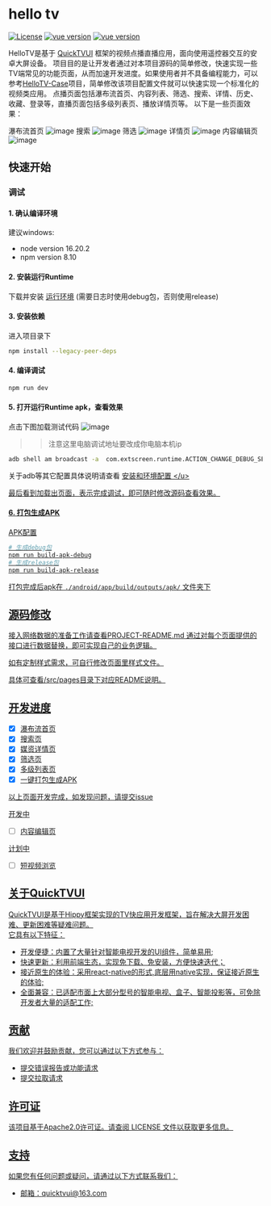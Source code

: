 # hello tv
[![License](https://img.shields.io/badge/license-Apache2.0-blue.svg)](https://opensource.org/licenses/apache-2-0)
[![vue version](https://img.shields.io/badge/vue-3.2-green.svg)](https://github.com/vuejs/core)
[![vue version](https://img.shields.io/badge/@quicktvui/quicktvui3-latest-green.svg)](https://www.npmjs.com/package/@quicktvui/quicktvui3?activeTab=versions)

HelloTV是基于 [QuickTVUI](http://v3.quicktvui.com/zh/) 框架的视频点播直播应用，面向使用遥控器交互的安卓大屏设备。
项目目的是让开发者通过对本项目源码的简单修改，快速实现一些TV端常见的功能页面，从而加速开发进度。如果使用者并不具备编程能力，可以参考[HelloTV-Case](https://github.com/quicktvui/HelloTV-Case)项目，简单修改该项目配置文件就可以快速实现一个标准化的视频类应用。
点播页面包括瀑布流首页、内容列表、筛选、搜索、详情、历史、收藏、登录等，直播页面包括多级列表页、播放详情页等。
以下是一些页面效果：

瀑布流首页
![image](http://qcloudimg.a311.ottcn.com/data_center/files/2024/07/10/9a62dd70-e787-4d5f-8294-d2acd79c23bf.jpeg)
搜索
![image](http://qcloudimg.a311.ottcn.com/data_center/files/2024/07/10/9204f370-3230-4f56-b7df-c4da1283fd89.jpeg)
筛选
![image](http://qcloudimg.a311.ottcn.com/data_center/files/2024/07/10/3c860f27-cefe-47a9-b3ea-c9bbe761e2e2.jpeg)
详情页
![image](http://qcloudimg.a311.ottcn.com/data_center/files/2024/07/10/c2c6d9e0-ca8a-4ff1-a5ce-e639395ad33f.jpeg)
内容编辑页
![image](http://qcloudimg.a311.ottcn.com/data_center/files/2024/07/10/fc811902-d468-4828-b030-0f7561c1816b.jpeg
)
<!-- [![Build Status](https://travis-ci.org/your-username/your-project.svg?branch=master)](https://travis-ci.org/your-username/your-project) -->
<!-- [![npm version](https://badge.fury.io/js/your-package.svg)](https://badge.fury.io/js/your-package) -->



## 快速开始

### 调试
#### 1. 确认编译环境
建议windows:
- node version 16.20.2
- npm version 8.10


#### 2. 安装运行Runtime
下载并安装 [运行环境](http://v3.quicktvui.com/zh/resource/runtime.html) (需要日志时使用debug包，否则使用release)</b>

#### 3. 安装依赖
进入项目录下
```bash
npm install --legacy-peer-deps
```
#### 4. 编译调试
```bash
npm run dev
```
#### 5. 打开运行Runtime apk，查看效果
点击下图加载测试代码
![image](https://github.com/quicktvui/hellotv/assets/11962446/4571fb02-b761-405e-bbc8-a6baaa6f8a4a)
>> 注意这里电脑调试地址要改成你电脑本机ip
```bash
adb shell am broadcast -a  com.extscreen.runtime.ACTION_CHANGE_DEBUG_SERVER --es ip 192.168.xx.xx(电脑IP地址)
```
关于adb等其它配置具体说明请查看 <u>[安装和环境配置]([http://developer.extscreen.com/guide/](http://v3.quicktvui.com/zh/guide/installation.html)) </u>


最后看到加载出页面，表示完成调试，即可随时修改源码查看效果。


#### 6. 打包生成APK

[APK配置](android/README.md)

``` bash
# 生成debug包
npm run build-apk-debug
# 生成release包
npm run build-apk-release
```
打包完成后apk在 `./android/app/build/outputs/apk/` 文件夹下

## 源码修改
接入网络数据的准备工作请查看[PROJECT-README.md](PROJECT-README.md)
通过对每个页面提供的接口进行数据替换，即可实现自己的业务逻辑。

如有定制样式需求，可自行修改页面里样式文件。

具体可查看[/src/pages](./src/pages)目录下对应README说明。


## 开发进度
- [x] 瀑布流首页
- [x] 搜索页
- [x] 媒资详情页
- [x] 筛选页
- [x] 多级列表页
- [x] 一键打包生成APK

以上页面开发完成，如发现问题，请提交issue

开发中
- [ ] 内容编辑页

计划中
- [ ] 短视频浏览

## 关于QuickTVUI
QuickTVUI是基于[Hippy](https://github.com/Tencent/Hippy)框架实现的TV快应用开发框架，旨在解决大屏开发困难、更新困难等疑难问题。  
它具有以下特征：
- 开发便捷：内置了大量针对智能电视开发的UI组件，简单易用;
- 快速更新：利用前端生态，实现免下载、免安装，方便快速迭代；
- 接近原生的体验：采用react-native的形式,底层用native实现，保证接近原生的体验;
- 全面兼容：已适配市面上大部分型号的智能电视、盒子、智能投影等，可免除开发者大量的适配工作;


<!-- ## 文档 -->
<!-- 查看完整的文档和示例，请访问[quicktvUI](http://quicktvui.com/)文档。 -->

## 贡献
我们欢迎并鼓励贡献，您可以通过以下方式参与：
- 提交错误报告或功能请求
- 提交拉取请求
<!-- 请阅读[贡献指南](CONTRIBUTING.md)获取更多信息。 -->
## 许可证
该项目基于Apache2.0许可证。请查阅 [LICENSE](https://opensource.org/licenses/apache-2-0) 文件以获取更多信息。

## 支持

如果您有任何问题或疑问，请通过以下方式联系我们：

- 邮箱：quicktvui@163.com
